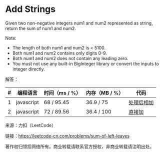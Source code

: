 # Add Strings

Given two non-negative integers num1 and num2 represented as string, return the sum of num1 and num2.

Note:

- The length of both num1 and num2 is < 5100.
- Both num1 and num2 contains only digits 0-9.
- Both num1 and num2 does not contain any leading zero.
- You must not use any built-in BigInteger library or convert the inputs to integer directly.

解答：

**#**|**编程语言**|**时间（ms / %）**|**内存（MB / %）**|**代码**
--|--|--|--|--
1|javascript|68 / 95.45|36.9 / 75|[处理后相加](./javascript/ac_v1.js)
2|javascript|72 / 89.56|36.4 / 100|[直接加](./javascript/ac_v2.js)

来源：力扣（LeetCode）

链接：https://leetcode-cn.com/problems/sum-of-left-leaves

著作权归领扣网络所有。商业转载请联系官方授权，非商业转载请注明出处。
